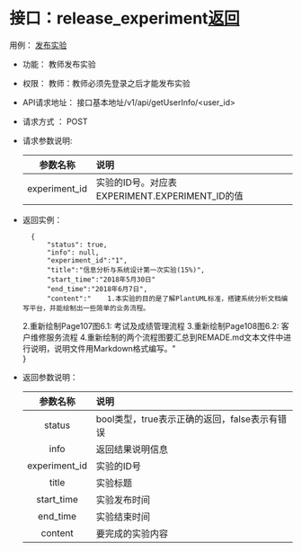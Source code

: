 
# 接口：release_experiment[返回](../README.md)
用例： [发布实验](../用例/发布实验.md)

- 功能：
    教师发布实验
    
- 权限：
    教师：教师必须先登录之后才能发布实验    
    
- API请求地址： 
    接口基本地址/v1/api/getUserInfo/<user_id>

- 请求方式 ：
    POST
      
- 请求参数说明:        

  |参数名称|说明|
  |:---------:|:--------------------------------------------------------|      
  |experiment_id|实验的ID号。对应表EXPERIMENT.EXPERIMENT_ID的值|
  
- 返回实例：

        {         
            "status": true,
            "info": null,
            "experiment_id":"1",    
            "title":"信息分析与系统设计第一次实验(15%)",
            "start_time":"2018年5月30日"
            "end_time":"2018年6月7日",
            "content":"    1.本实验的目的是了解PlantUML标准，搭建系统分析文档编写平台，并能绘制出一些简单的业务流程。
    2.重新绘制Page107图6.1: 考试及成绩管理流程
    3.重新绘制Page108图6.2: 客户维修服务流程
    4.重新绘制的两个流程图要汇总到REMADE.md文本文件中进行说明，说明文件用Markdown格式编写。"            
        }
 
- 返回参数说明：    
 
  |参数名称|说明|
  |:---------:|:--------------------------------------------------------|      
  |status|bool类型，true表示正确的返回，false表示有错误|
  |info|返回结果说明信息|
  |experiment_id|实验的ID号|
  |title|实验标题|  
  |start_time|实验发布时间|
  |end_time|实验结束时间|
  |content|要完成的实验内容|

